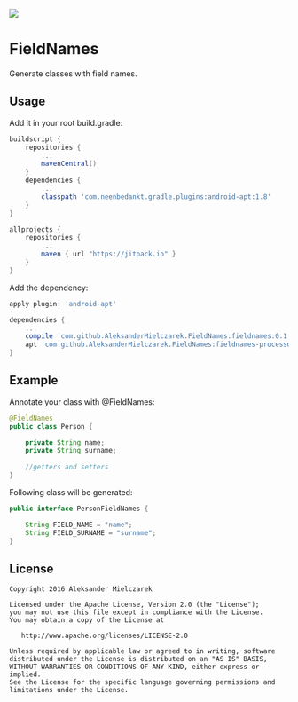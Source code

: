 [![](https://jitpack.io/v/AleksanderMielczarek/FieldNames.svg)](https://jitpack.io/#AleksanderMielczarek/FieldNames)

# FieldNames

Generate classes with field names.

## Usage

Add it in your root build.gradle:

```groovy
buildscript {  
    repositories {
        ...
        mavenCentral()
    }
    dependencies {
        ...
        classpath 'com.neenbedankt.gradle.plugins:android-apt:1.8'            
    }
}

allprojects {
	repositories {
        ...
        maven { url "https://jitpack.io" }
    }
}
```

Add the dependency:

```groovy
apply plugin: 'android-apt'

dependencies {
    ...
    compile 'com.github.AleksanderMielczarek.FieldNames:fieldnames:0.1.0'
    apt 'com.github.AleksanderMielczarek.FieldNames:fieldnames-processor:0.1.0'
}
```

## Example

Annotate your class with @FieldNames:

```java
@FieldNames
public class Person {

    private String name;
    private String surname;
    
    //getters and setters
}
```

Following class will be generated:

```java
public interface PersonFieldNames {

    String FIELD_NAME = "name";
    String FIELD_SURNAME = "surname";
}
```

## License

    Copyright 2016 Aleksander Mielczarek

    Licensed under the Apache License, Version 2.0 (the "License");
    you may not use this file except in compliance with the License.
    You may obtain a copy of the License at

       http://www.apache.org/licenses/LICENSE-2.0

    Unless required by applicable law or agreed to in writing, software
    distributed under the License is distributed on an "AS IS" BASIS,
    WITHOUT WARRANTIES OR CONDITIONS OF ANY KIND, either express or implied.
    See the License for the specific language governing permissions and
    limitations under the License.